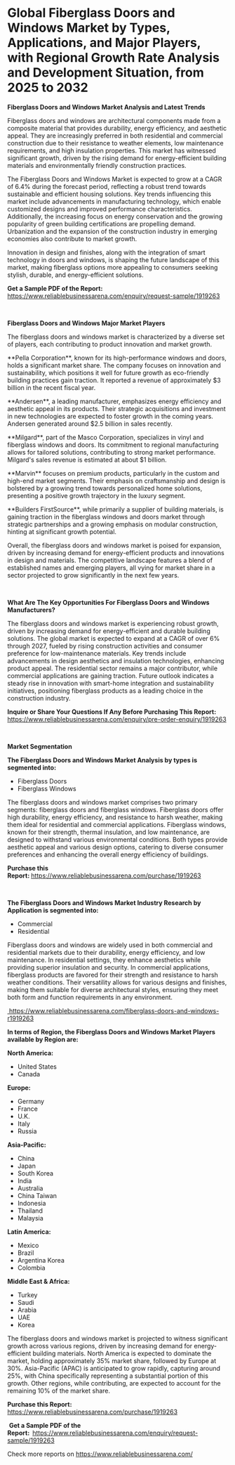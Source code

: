<p><h1>Global Fiberglass Doors and Windows Market by Types, Applications, and Major Players, with Regional Growth Rate Analysis and Development Situation, from 2025 to 2032</h1></p><p><strong>Fiberglass Doors and Windows Market Analysis and Latest Trends</strong></p>
<p><p>Fiberglass doors and windows are architectural components made from a composite material that provides durability, energy efficiency, and aesthetic appeal. They are increasingly preferred in both residential and commercial construction due to their resistance to weather elements, low maintenance requirements, and high insulation properties. This market has witnessed significant growth, driven by the rising demand for energy-efficient building materials and environmentally friendly construction practices.</p><p>The Fiberglass Doors and Windows Market is expected to grow at a CAGR of 6.4% during the forecast period, reflecting a robust trend towards sustainable and efficient housing solutions. Key trends influencing this market include advancements in manufacturing technology, which enable customized designs and improved performance characteristics. Additionally, the increasing focus on energy conservation and the growing popularity of green building certifications are propelling demand. Urbanization and the expansion of the construction industry in emerging economies also contribute to market growth.</p><p>Innovation in design and finishes, along with the integration of smart technology in doors and windows, is shaping the future landscape of this market, making fiberglass options more appealing to consumers seeking stylish, durable, and energy-efficient solutions.</p></p>
<p><strong>Get a Sample PDF of the Report:&nbsp;</strong> <a href="https://www.reliablebusinessarena.com/enquiry/request-sample/1919263?utm_campaign=1891&utm_medium=2&utm_source=Github&utm_content=ia&utm_term=08022025&utm_id=fiberglass-doors-and-windows">https://www.reliablebusinessarena.com/enquiry/request-sample/1919263</a></p>
<p>&nbsp;</p>
<p><strong>Fiberglass Doors and Windows Major Market Players</strong></p>
<p><p>The fiberglass doors and windows market is characterized by a diverse set of players, each contributing to product innovation and market growth. </p><p>**Pella Corporation**, known for its high-performance windows and doors, holds a significant market share. The company focuses on innovation and sustainability, which positions it well for future growth as eco-friendly building practices gain traction. It reported a revenue of approximately $3 billion in the recent fiscal year.</p><p>**Andersen**, a leading manufacturer, emphasizes energy efficiency and aesthetic appeal in its products. Their strategic acquisitions and investment in new technologies are expected to foster growth in the coming years. Andersen generated around $2.5 billion in sales recently.</p><p>**Milgard**, part of the Masco Corporation, specializes in vinyl and fiberglass windows and doors. Its commitment to regional manufacturing allows for tailored solutions, contributing to strong market performance. Milgard's sales revenue is estimated at about $1 billion.</p><p>**Marvin** focuses on premium products, particularly in the custom and high-end market segments. Their emphasis on craftsmanship and design is bolstered by a growing trend towards personalized home solutions, presenting a positive growth trajectory in the luxury segment.</p><p>**Builders FirstSource**, while primarily a supplier of building materials, is gaining traction in the fiberglass windows and doors market through strategic partnerships and a growing emphasis on modular construction, hinting at significant growth potential.</p><p>Overall, the fiberglass doors and windows market is poised for expansion, driven by increasing demand for energy-efficient products and innovations in design and materials. The competitive landscape features a blend of established names and emerging players, all vying for market share in a sector projected to grow significantly in the next few years.</p></p>
<p>&nbsp;</p>
<p><strong>What Are The Key Opportunities For Fiberglass Doors and Windows Manufacturers?</strong></p>
<p><p>The fiberglass doors and windows market is experiencing robust growth, driven by increasing demand for energy-efficient and durable building solutions. The global market is expected to expand at a CAGR of over 6% through 2027, fueled by rising construction activities and consumer preference for low-maintenance materials. Key trends include advancements in design aesthetics and insulation technologies, enhancing product appeal. The residential sector remains a major contributor, while commercial applications are gaining traction. Future outlook indicates a steady rise in innovation with smart-home integration and sustainability initiatives, positioning fiberglass products as a leading choice in the construction industry.</p></p>
<p><strong>Inquire or Share Your Questions If Any Before Purchasing This Report:</strong> <a href="https://www.reliablebusinessarena.com/enquiry/pre-order-enquiry/1919263?utm_campaign=1891&utm_medium=2&utm_source=Github&utm_content=ia&utm_term=08022025&utm_id=fiberglass-doors-and-windows">https://www.reliablebusinessarena.com/enquiry/pre-order-enquiry/1919263</a></p>
<p>&nbsp;</p>
<p><strong>Market Segmentation</strong></p>
<p><strong>The Fiberglass Doors and Windows Market Analysis by types is segmented into:</strong></p>
<p><ul><li>Fiberglass Doors</li><li>Fiberglass Windows</li></ul></p>
<p><p>The fiberglass doors and windows market comprises two primary segments: fiberglass doors and fiberglass windows. Fiberglass doors offer high durability, energy efficiency, and resistance to harsh weather, making them ideal for residential and commercial applications. Fiberglass windows, known for their strength, thermal insulation, and low maintenance, are designed to withstand various environmental conditions. Both types provide aesthetic appeal and various design options, catering to diverse consumer preferences and enhancing the overall energy efficiency of buildings.</p></p>
<p><strong>Purchase this Report:&nbsp;</strong><a href="https://www.reliablebusinessarena.com/purchase/1919263?utm_campaign=1891&utm_medium=2&utm_source=Github&utm_content=ia&utm_term=08022025&utm_id=fiberglass-doors-and-windows">https://www.reliablebusinessarena.com/purchase/1919263</a></p>
<p>&nbsp;</p>
<p><strong>The Fiberglass Doors and Windows Market Industry Research by Application is segmented into:</strong></p>
<p><ul><li>Commercial</li><li>Residential</li></ul></p>
<p><p>Fiberglass doors and windows are widely used in both commercial and residential markets due to their durability, energy efficiency, and low maintenance. In residential settings, they enhance aesthetics while providing superior insulation and security. In commercial applications, fiberglass products are favored for their strength and resistance to harsh weather conditions. Their versatility allows for various designs and finishes, making them suitable for diverse architectural styles, ensuring they meet both form and function requirements in any environment.</p></p>
<p><a href="https://www.reliablebusinessarena.com/fiberglass-doors-and-windows-r1919263?utm_campaign=1891&utm_medium=2&utm_source=Github&utm_content=ia&utm_term=08022025&utm_id=fiberglass-doors-and-windows">&nbsp;https://www.reliablebusinessarena.com/fiberglass-doors-and-windows-r1919263</a></p>
<p><strong>In terms of Region, the Fiberglass Doors and Windows Market Players available by Region are:</strong></p>
<p>
    <p> <strong> North America: </strong>
        <ul>
            <li>United States</li>
            <li>Canada</li>
        </ul>
        </p> 
    <p> <strong> Europe: </strong>
        <ul>
            <li>Germany</li>
            <li>France</li>
            <li>U.K.</li>
            <li>Italy</li>
            <li>Russia</li>
        </ul>
        </p> 
    <p> <strong> Asia-Pacific: </strong>
        <ul>
            <li>China</li>
            <li>Japan</li>
            <li>South Korea</li>
            <li>India</li>
            <li>Australia</li>
            <li>China Taiwan</li>
            <li>Indonesia</li>
            <li>Thailand</li>
            <li>Malaysia</li>
        </ul>
        </p> 
    <p> <strong> Latin America: </strong>
        <ul>
            <li>Mexico</li>
            <li>Brazil</li>
            <li>Argentina Korea</li>
            <li>Colombia</li>
        </ul>
        </p> 
    <p> <strong> Middle East & Africa: </strong>
        <ul>
            <li>Turkey</li>
            <li>Saudi</li>
            <li>Arabia</li>
            <li>UAE</li>
            <li>Korea</li>
        </ul>
    </p>
    </p>
<p><p>The fiberglass doors and windows market is projected to witness significant growth across various regions, driven by increasing demand for energy-efficient building materials. North America is expected to dominate the market, holding approximately 35% market share, followed by Europe at 30%. Asia-Pacific (APAC) is anticipated to grow rapidly, capturing around 25%, with China specifically representing a substantial portion of this growth. Other regions, while contributing, are expected to account for the remaining 10% of the market share.</p></p>
<p><strong>Purchase this Report: </strong><a href="https://www.reliablebusinessarena.com/purchase/1919263?utm_campaign=1891&utm_medium=2&utm_source=Github&utm_content=ia&utm_term=08022025&utm_id=fiberglass-doors-and-windows">https://www.reliablebusinessarena.com/purchase/1919263</a></p>
<p>&nbsp;<strong>Get a Sample PDF of the Report:&nbsp;&nbsp;</strong><a href="https://www.reliablebusinessarena.com/enquiry/request-sample/1919263?utm_campaign=1891&utm_medium=2&utm_source=Github&utm_content=ia&utm_term=08022025&utm_id=fiberglass-doors-and-windows">https://www.reliablebusinessarena.com/enquiry/request-sample/1919263</a></p>
<p><strong></strong></p>
<p>Check more reports on <a href="https://www.reliablebusinessarena.com/?utm_campaign=1891&utm_medium=2&utm_source=Github&utm_content=ia&utm_term=08022025&utm_id=fiberglass-doors-and-windows">https://www.reliablebusinessarena.com/</a></p>
